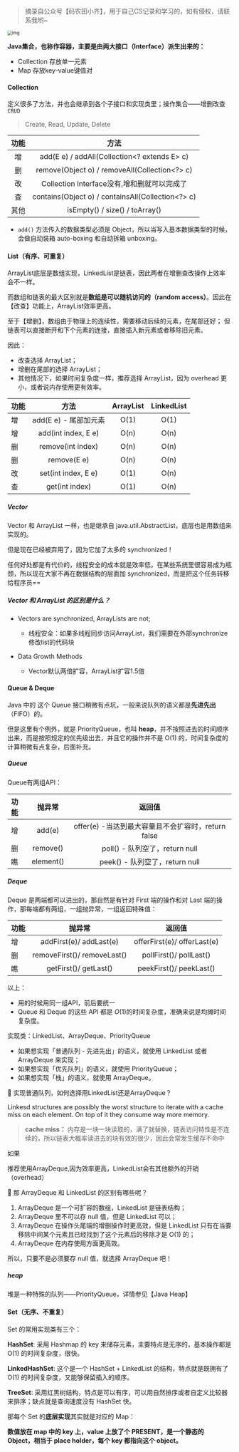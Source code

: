 >  摘录自公众号【码农田小齐】，用于自己CS记录和学习的，如有侵权，请联系我哟~

<img src="https://i.loli.net/2020/09/05/R9BW1jKlLYO6nHC.png" alt="img" style="zoom: 67%;" />

**Java集合，也称作容器，主要是由两大接口（Interface）派生出来的：**

- Collection 存放单一元素
- Map 存放key-value键值对

#### Collection

定义很多了方法，并也会继承到各个子接口和实现类里；操作集合——增删改查`CRUD`

> Create, Read, Update, Delete

| 功能 |                       方法                        |
| :--: | :-----------------------------------------------: |
|  增  |   add(E e) / addAll(Collection<? extends E> c)    |
|  删  |   remove(Object o) / removeAll(Collection<?> c)   |
|  改  |    Collection Interface没有,增和删就可以完成了    |
|  查  | contains(Object o) / containsAll(Collection<?> c) |
| 其他 |          isEmpty() / size() / toArray()           |

* `add()` 方法传入的数据类型必须是 Object，所以当写入基本数据类型的时候，会做自动装箱 auto-boxing 和自动拆箱 unboxing。

#### List（有序、可重复）

ArrayList底层是数组实现，LinkedList是链表，因此两者在增删查改操作上效率会不一样。

而数组和链表的最大区别就是**数组是可以随机访问的（random access）**。因此在【改查】功能上，ArrayList效率更高。

至于【增删】，数组由于物理上的连续性，需要移动后续的元素，在尾部还好； 但链表可以直接断开和下个元素的连接，直接插入新元素或者移除旧元素。

因此：

- 改查选择 ArrayList；
- 增删在尾部的选择 ArrayList；
- 其他情况下，如果时间复杂度一样，推荐选择 ArrayList，因为 overhead 更小，或者说内存使用更有效率。

| 功能 |          方法          | ArrayList | LinkedList |
| :--- | :--------------------: | :-------: | :--------: |
| 增   | add(E e)  - 尾部加元素 |   O(1)    |    O(1)    |
| 增   |  add(int index, E e)   |   O(n)    |    O(n)    |
| 删   |   remove(int index)    |   O(n)    |    O(n)    |
| 删   |      remove(E e)       |   O(n)    |    O(n)    |
| 改   |  set(int index, E e)   |   O(1)    |    O(n)    |
| 查   |     get(int index)     |   O(1)    |    O(n)    |

##### Vector

Vector 和 ArrayList 一样，也是继承自 java.util.AbstractList，底层也是用数组来实现的。

但是现在已经被弃用了，因为它加了太多的 synchronized！

任何好处都是有代价的，线程安全的成本就是效率低，在某些系统里很容易成为瓶颈，所以现在大家不再在数据结构的层面加 synchronized，而是把这个任务转移给程序员==

##### Vector 和 ArrayList 的区别是什么？

- Vectors are synchronized, ArrayLists are not;
  - 线程安全：如果多线程同步访问ArrayList，我们需要在外部synchronize修改list的代码块

- Data Growth Methods
  - Vector默认两倍扩容，ArrayList扩容1.5倍

#### Queue & Deque

Java 中的 这个 Queue 接口稍微有点坑，一般来说队列的语义都是**先进先出**（FIFO）的。

但是这里有个例外，就是 PriorityQueue，也叫 **heap**，并不按照进去的时间顺序出来，而是按照规定的优先级出去，并且它的操作并不是 O(1) 的，时间复杂度的计算稍微有点复杂，后面补充。

##### Queue

Queue有两组API：

| 功能 |  抛异常   |                       返回值                       |
| :--- | :-------: | :------------------------------------------------: |
| 增   |  add(e)   | offer(e) -当达到最大容量且不会扩容时，return false |
| 删   | remove()  |           poll() - 队列空了，return null           |
| 瞧   | element() |           peek() - 队列空了，return null           |

##### Deque

Deque 是两端都可以进出的，那自然是有针对 First 端的操作和对 Last 端的操作，那每端都有两组，一组抛异常，一组返回特殊值：  

| 功能 |           抛异常            |           返回值            |
| :--- | :-------------------------: | :-------------------------: |
| 增   |   addFirst(e)/ addLast(e)   | offerFirst(e)/ offerLast(e) |
| 删   | removeFirst()/ removeLast() |   pollFirst()/ pollLast()   |
| 瞧   |    getFirst()/ getLast()    |   peekFirst()/ peekLast()   |

以上：

- 用的时候用同一组API，前后要统一     
- Queue 和 Deque 的这些 API 都是 $O(1)$的时间复杂度，准确来说是均摊时间复杂度。

实现类：LinkedList、ArrayDeque、PriorityQueue

- 如果想实现「普通队列 - 先进先出」的语义，就使用 LinkedList 或者 ArrayDeque 来实现；
- 如果想实现「优先队列」的语义，就使用 PriorityQueue；
- 如果想实现「栈」的语义，就使用 ArrayDeque。

📕 实现普通队列，如何选择用LinkedList还是ArrayDeque？

Linkesd structures are possibly the worst structure to iterate with a cache miss on each element. On top of it they consume way more memory.

> **cache miss：** 内存是一块一块读取的，满了就替换，链表访问特性是不连续的，所以链表大概率读进去的块有效的很少，因此会常发生缓存不命中

如果

推荐使用ArrayDeque,因为效率更高，LinkedList会有其他额外的开销（overhead）

📕 那 ArrayDeque 和 LinkedList 的区别有哪些呢？

1. ArrayDeque 是一个可扩容的数组，LinkedList 是链表结构；
2. ArrayDeque 里不可以存 null 值，但是 LinkedList 可以；
3. ArrayDeque 在操作头尾端的增删操作时更高效，但是 LinkedList 只有在当要移除中间某个元素且已经找到了这个元素后的移除才是 O(1) 的；
4. ArrayDeque 在内存使用方面更高效。

所以，只要不是必须要存 null 值，就选择 ArrayDeque 吧！

##### heap

堆是一种特殊的队列——PriorityQueue，详情参见【Java Heap】

#### Set（无序、不重复）

Set 的常用实现类有三个：

**HashSet**: 采用 Hashmap 的 key 来储存元素，主要特点是无序的，基本操作都是 O(1) 的时间复杂度，很快。

**LinkedHashSet**: 这个是一个 HashSet + LinkedList 的结构，特点就是既拥有了 O(1) 的时间复杂度，又能够保留插入的顺序。

**TreeSet**: 采用红黑树结构，特点是可以有序，可以用自然排序或者自定义比较器来排序；缺点就是查询速度没有 HashSet 快。

那每个 Set 的**底层实现**其实就是对应的 Map：

**数值放在 map 中的 key 上，value 上放了个 PRESENT，是一个静态的 Object，相当于 place holder，每个 key 都指向这个 object。**